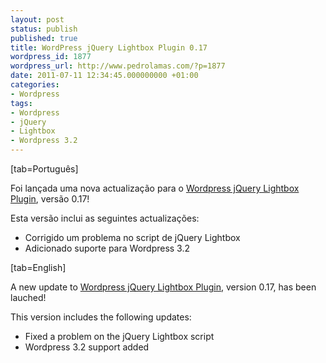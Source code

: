```yaml
---
layout: post
status: publish
published: true
title: WordPress jQuery Lightbox Plugin 0.17
wordpress_id: 1877
wordpress_url: http://www.pedrolamas.com/?p=1877
date: 2011-07-11 12:34:45.000000000 +01:00
categories:
- Wordpress
tags:
- Wordpress
- jQuery
- Lightbox
- Wordpress 3.2
---
```

[tab=Português]

Foi lançada uma nova actualização para o [Wordpress jQuery Lightbox Plugin](/projectos/jquery-lightbox/), versão 0.17!

Esta versão inclui as seguintes actualizações:

-   Corrigido um problema no script de jQuery Lightbox
-   Adicionado suporte para Wordpress 3.2

[tab=English]

A new update to [Wordpress jQuery Lightbox Plugin](/projectos/jquery-lightbox-en/), version 0.17, has been lauched!

This version includes the following updates:

-   Fixed a problem on the jQuery Lightbox script
-   Wordpress 3.2 support added

